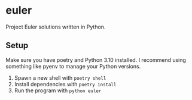 # euler

Project Euler solutions written in Python.

## Setup

Make sure you have poetry and Python 3.10 installed. I recommend using something like pyenv to manage your Python versions.

1. Spawn a new shell with `poetry shell`
2. Install dependencies with `poetry install`
3. Run the program with `python euler`
